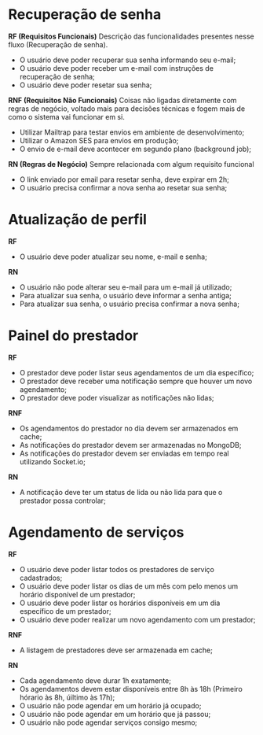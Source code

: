 # Recuperação de senha

**RF (Requisitos Funcionais)**
Descrição das funcionalidades presentes nesse fluxo (Recuperação de senha).

- O usuário deve poder recuperar sua senha informando seu e-mail;
- O usuário deve poder receber um e-mail com instruções de recuperação de senha;
- O usuário deve poder resetar sua senha;

**RNF (Requisitos Não Funcionais)**
Coisas não ligadas diretamente com regras de negócio, voltado mais para decisões técnicas e fogem mais de como o sistema vai funcionar em si.

- Utilizar Mailtrap para testar envios em ambiente de desenvolvimento;
- Utilizar o Amazon SES para envios em produção;
- O envio de e-mail deve acontecer em segundo plano (background job);

**RN (Regras de Negócio)**
Sempre relacionada com algum requisito funcional

- O link enviado por email para resetar senha, deve expirar em 2h;
- O usuário precisa confirmar a nova senha ao resetar sua senha;

# Atualização de perfil

**RF**

- O usuário deve poder atualizar seu nome, e-mail e senha;

**RN**

- O usuário não pode alterar seu e-mail para um e-mail já utilizado;
- Para atualizar sua senha, o usuário deve informar a senha antiga;
- Para atualizar sua senha, o usuário precisa confirmar a nova senha;

# Painel do prestador

**RF**

- O prestador deve poder listar seus agendamentos de um dia específico;
- O prestador deve receber uma notificação sempre que houver um novo agendamento;
- O prestador deve poder visualizar as notificações não lidas;

**RNF**

- Os agendamentos do prestador no dia devem ser armazenados em cache;
- As notificações do prestador devem ser armazenadas no MongoDB;
- As notificações do prestador devem ser enviadas em tempo real utilizando Socket.io;

**RN**

- A notificação deve ter um status de lida ou não lida para que o prestador possa controlar;

# Agendamento de serviços

**RF**

- O usuário deve poder listar todos os prestadores de serviço cadastrados;
- O usuário deve poder listar os dias de um mês com pelo menos um horário disponível de um prestador;
- O usuário deve poder listar os horários disponíveis em um dia específico de um prestador;
- O usuário deve poder realizar um novo agendamento com um prestador;

**RNF**

- A listagem de prestadores deve ser armazenada em cache;

**RN**

- Cada agendamento deve durar 1h exatamente;
- Os agendamentos devem estar disponíveis entre 8h às 18h (Primeiro hórario às 8h, úiltimo às 17h);
- O usuário não pode agendar em um horário já ocupado;
- O usuário não pode agendar em um horário que já passou;
- O usuário não pode agendar serviços consigo mesmo;
